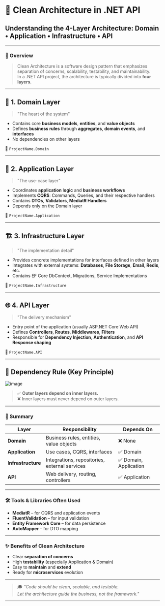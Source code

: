 # 📘 Clean Architecture in .NET API
## **Understanding the 4-Layer Architecture: Domain • Application • Infrastructure • API**

---

### 🔰 **Overview**

> Clean Architecture is a software design pattern that emphasizes separation of concerns, scalability, testability, and maintainability.  
> In a .NET API project, the architecture is typically divided into **four layers**.

---

## 🧱 1. Domain Layer
> "The heart of the system"

- Contains core **business models**, **entities**, and **value objects**
- Defines **business rules** through **aggregates**, **domain events**, and **interfaces**
- No dependencies on other layers

📂 `ProjectName.Domain`

---

## 🎯 2. Application Layer
> "The use-case layer"

- Coordinates **application logic** and **business workflows**
- Implements **CQRS**: Commands, Queries, and their respective handlers
- Contains **DTOs**, **Validators**, **MediatR Handlers**
- Depends only on the Domain layer

📂 `ProjectName.Application`

---

## 🏗 3. Infrastructure Layer
> "The implementation detail"

- Provides concrete implementations for interfaces defined in other layers
- Integrates with external systems: **Databases**, **File Storage**, **Email**, **Redis**, etc.
- Contains EF Core DbContext, Migrations, Service Implementations

📂 `ProjectName.Infrastructure`

---

## 🌐 4. API Layer
> "The delivery mechanism"

- Entry point of the application (usually ASP.NET Core Web API)
- Defines **Controllers**, **Routes**, **Middlewares**, **Filters**
- Responsible for **Dependency Injection**, **Authentication**, and **API Response shaping**

📂 `ProjectName.API`

---

## 🧭 Dependency Rule (Key Principle)
![image](https://github.com/user-attachments/assets/72518bf6-f3c0-4ccb-b6d7-a607774817e1)

> ✅ **Outer layers depend on inner layers.**  
> ❌ Inner layers must never depend on outer layers.

---

### 📌 Summary

| Layer         | Responsibility                          | Depends On             |
|---------------|------------------------------------------|------------------------|
| **Domain**     | Business rules, entities, value objects  | ❌ None                |
| **Application**| Use cases, CQRS, interfaces              | ✅ Domain              |
| **Infrastructure**| Integrations, repositories, external services | ✅ Domain, Application |
| **API**        | Web delivery, routing, controllers       | ✅ Application         |

---

### 🛠 Tools & Libraries Often Used

- **MediatR** – for CQRS and application events
- **FluentValidation** – for input validation
- **Entity Framework Core** – for data persistence
- **AutoMapper** – for DTO mapping

---

### ✨ Benefits of Clean Architecture

- Clear **separation of concerns**
- High **testability** (especially Application & Domain)
- Easy to **maintain** and **extend**
- Ready for **microservices** evolution

---

> 🎓 *"Code should be clean, scalable, and testable.  
> Let the architecture guide the business, not the framework."*

---



